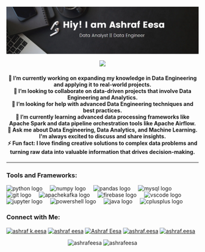 <!-- Banner Image -->
<p align="center">
  <img src="Screenshot 2025-02-03 082359.png" alt="Profile Banner">
</p>


<p align="center">
<p align="center"> <img src="https://komarev.com/ghpvc/?username=zyad246&label=Profile%20views&color=0e75b6&style=plastic" /> </p>
</p>

<h4 align="center">🔭 I’m currently working on expanding my knowledge in Data Engineering and applying it to real-world projects.<br>👯 I’m looking to collaborate on data-driven projects that involve Data Engineering and Analytics.<br>🤝 I’m looking for help with advanced Data Engineering techniques and best practices.<br>🌱 I’m currently learning advanced data processing frameworks like Apache Spark and data pipeline orchestration tools like Apache Airflow.<br>💬 Ask me about Data Engineering, Data Analytics, and Machine Learning. I'm always excited to discuss and share insights.<br>⚡ Fun fact: I love finding creative solutions to complex data problems and turning raw data into valuable information that drives decision-making.</h4>


---

###  Tools and Frameworks:

<div align="left">
  <img src="https://skillicons.dev/icons?i=py" height="30" alt="python logo"  />
  <img width="12" />
  <img src="https://cdn.simpleicons.org/numpy/013243" height="30" alt="numpy logo"  />
  <img width="12" />
  <img src="https://cdn.simpleicons.org/pandas/150458" height="30" alt="pandas logo"  />
  <img width="12" />
  <img src="https://cdn.simpleicons.org/mysql/4479A1" height="30" alt="mysql logo"  />
  <img width="12" />
  <img src="https://cdn.simpleicons.org/git/F05032" height="30" alt="git logo"  />
  <img width="12" />
  <img src="https://skillicons.dev/icons?i=kafka" height="30" alt="apachekafka logo"  />
  <img width="12" />
  <img src="https://skillicons.dev/icons?i=firebase" height="30" alt="firebase logo"  />
  <img width="12" />
  <img src="https://skillicons.dev/icons?i=vscode" height="30" alt="vscode logo"  />
  <img width="12" />
  <img src="https://cdn.simpleicons.org/jupyter/F37626" height="30" alt="jupyter logo"  />
  <img width="12" />
  <img src="https://skillicons.dev/icons?i=powershell" height="30" alt="powershell logo"  />
  <img width="12" />
  <img src="https://skillicons.dev/icons?i=java" height="30" alt="java logo"  />
  <img width="12" />
  <img src="https://skillicons.dev/icons?i=cpp" height="30" alt="cplusplus logo"  />
</div>




###  Connect with Me:
<a href="https://linkedin.com/in/ashraf k.eesa" target="blank"><img align="center" src="https://raw.githubusercontent.com/rahuldkjain/github-profile-readme-generator/master/src/images/icons/Social/linked-in-alt.svg" alt="ashraf k.eesa" height="30" width="40" /></a>
<a href="https://kaggle.com/ashraf eesa" target="blank"><img align="center" src="https://raw.githubusercontent.com/rahuldkjain/github-profile-readme-generator/master/src/images/icons/Social/kaggle.svg" alt="ashraf eesa" height="30" width="40" /></a>
<a href="https://fb.com/Ashraf Eesa" target="blank"><img align="center" src="https://raw.githubusercontent.com/rahuldkjain/github-profile-readme-generator/master/src/images/icons/Social/facebook.svg" alt="Ashraf Eesa" height="30" width="40" /></a>
<a href="https://instagram.com/ashraf.eesa" target="blank"><img align="center" src="https://raw.githubusercontent.com/rahuldkjain/github-profile-readme-generator/master/src/images/icons/Social/instagram.svg" alt="ashraf.eesa" height="30" width="40" /></a>
<a href="https://codeforces.com/profile/ashraf.eesa" target="blank"><img align="center" src="https://raw.githubusercontent.com/rahuldkjain/github-profile-readme-generator/master/src/images/icons/Social/codeforces.svg" alt="ashraf.eesa" height="30" width="40" /></a>
</p>

<p align="center">
  <img height="180" src="https://github-readme-stats.vercel.app/api/top-langs?username=ashrafeesa&show_icons=true&theme=dark&locale=en&layout=compact" alt="ashrafeesa" />
  <img height="180" src="https://github-readme-stats.vercel.app/api?username=ashrafeesa&show_icons=true&theme=dark&locale=en" alt="ashrafeesa" />
</p>



